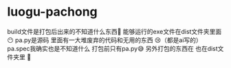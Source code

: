 # luogu-pachong
build文件是打包后出来的不知道什么东西🤔
能够运行的exe文件在dist文件夹里面😶
pa.py是源码 里面有一大堆废弃的代码和无用的东西 😢（都是ai写的）
pa.spec我确实也是不知道什么  打包前只有pa.py😅
另外打包的东西在 也在dist文件夹里 🛌
